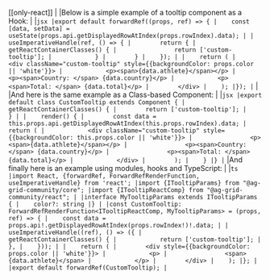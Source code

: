 [[only-react]]
|
|Below is a simple example of a tooltip component as a Hook:
|
|```jsx
|export default forwardRef((props, ref) => {
|    const [data, setData] = useState(props.api.getDisplayedRowAtIndex(props.rowIndex).data);
|
|    useImperativeHandle(ref, () => {
|        return {
|            getReactContainerClasses() {
|                return ['custom-tooltip'];
|            }
|        }
|    });
|
|    return (
|        <div className="custom-tooltip" style={{backgroundColor: props.color || 'white'}}>
|            <p><span>{data.athlete}</span></p>
|            <p><span>Country: </span> {data.country}</p>
|            <p><span>Total: </span> {data.total}</p>
|        </div>
|    );
|});
|```
|
|And here is the same example as a Class-based Component:
|
|```jsx
|export default class CustomTooltip extends Component {
|    getReactContainerClasses() {
|        return ['custom-tooltip'];
|    }
|
|    render() {
|        const data = this.props.api.getDisplayedRowAtIndex(this.props.rowIndex).data;
|        return (
|            <div className="custom-tooltip" style={{backgroundColor: this.props.color || 'white'}}>
|                <p><span>{data.athlete}</span></p>
|                <p><span>Country: </span> {data.country}</p>
|                <p><span>Total: </span> {data.total}</p>
|            </div>
|        );
|    }
|}
|```
|And finally here is an example using modules, hooks and TypeScript:
|
|```ts
|import React, {forwardRef, ForwardRefRenderFunction, useImperativeHandle} from 'react';
|import {ITooltipParams} from "@ag-grid-community/core";
|import {ITooltipReactComp} from "@ag-grid-community/react";
|
|interface MyTooltipParams extends ITooltipParams {
|    color?: string
|}
|
|const CustomTooltip: ForwardRefRenderFunction<ITooltipReactComp, MyTooltipParams> = (props, ref) => {
|    const data = props.api!.getDisplayedRowAtIndex(props.rowIndex!)!.data;
|
|    useImperativeHandle((ref), () => ({
|        getReactContainerClasses() {
|            return ['custom-tooltip'];
|        },
|    }));
|
|    return (
|        <div style={{backgroundColor: props.color || 'white'}}>
|            <p>
|                <span>{data.athlete}</span>
|            </p>
|        </div>
|    );
|};
|
|export default forwardRef(CustomTooltip);
|```
